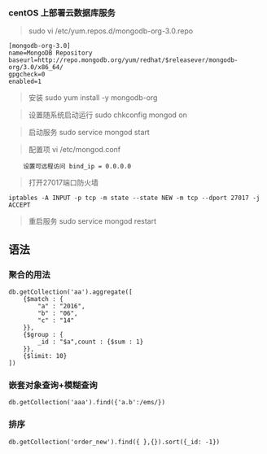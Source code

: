 ### centOS 上部署云数据库服务

> sudo vi /etc/yum.repos.d/mongodb-org-3.0.repo

```
[mongodb-org-3.0]
name=MongoDB Repository
baseurl=http://repo.mongodb.org/yum/redhat/$releasever/mongodb-org/3.0/x86_64/
gpgcheck=0
enabled=1
```

> 安装 sudo yum install -y mongodb-org

> 设置随系统启动运行 sudo chkconfig mongod on

> 启动服务 sudo service mongod start

> 配置项 vi /etc/mongod.conf

```
    设置可远程访问 bind_ip = 0.0.0.0 
```

> 打开27017端口防火墙

```
iptables -A INPUT -p tcp -m state --state NEW -m tcp --dport 27017 -j ACCEPT
```

> 重启服务 sudo service mongod restart

## 语法

### 聚合的用法
```
db.getCollection('aa').aggregate([
    {$match : {
        "a" : "2016",
        "b" : "06",
        "c" : "14"
    }},
    {$group : {
        _id : "$a",count : {$sum : 1}
    }},
    {$limit: 10}
])
```

### 嵌套对象查询+模糊查询
```
db.getCollection('aaa').find({'a.b':/ems/})
```

### 排序

```
db.getCollection('order_new').find({ },{}).sort({_id: -1})
```





